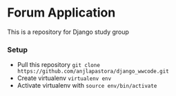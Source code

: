# Forum Application
This is a repository for Django study group

### Setup 
- Pull this repository `git clone https://github.com/anjlapastora/django_wwcode.git`
- Create virtualenv `virtualenv env`
- Activate virtualenv with `source env/bin/activate`